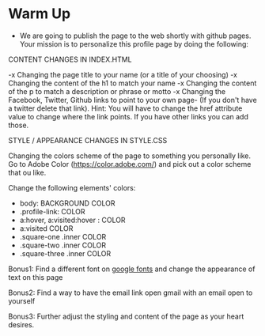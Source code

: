 # Warm Up

- We are going to publish the page to the web shortly with github pages. Your mission is to personalize this profile page by doing the following:

CONTENT CHANGES IN INDEX.HTML

-x Changing the page title to your name (or a title of your choosing)
-x Changing the content of the h1 to match your name
-x Changing the content of the p to match a description or phrase or motto
-x Changing the Facebook, Twitter, Github links to point to your own page- (If you don't have a twitter delete that link). Hint: You will have to change the href attribute value to change where the link points. If you have other links you can add those.

STYLE / APPEARANCE CHANGES IN STYLE.CSS

Changing the colors scheme of the page to something you personally like. Go to Adobe Color (https://color.adobe.com/) and pick out a color scheme that ou like.

Change the following elements' colors:

- body: BACKGROUND COLOR
- .profile-link: COLOR
- a:hover, a:visited:hover : COLOR
- a:visited COLOR
- .square-one .inner COLOR
- .square-two .inner COLOR
- .square-three .inner COLOR

Bonus1: Find a different font on [google fonts](https://fonts.google.com) and change the appearance of text on this page

Bonus2: Find a way to have the email link open gmail with an email open to yourself

Bonus3: Further adjust the styling and content of the page as your heart desires.

